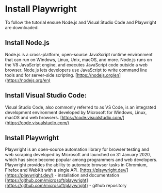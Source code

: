 # Install Playwright
To follow the tutorial ensure Node.js and Visual Studio Code and Playwright are downloaded.

## Install Node.js
Node.js is a cross-platform, open-source JavaScript runtime environment that can run on Windows, Linux, Unix, macOS, and more. 
Node.js runs on the V8 JavaScript engine, and executes JavaScript code outside a web browser. 
Node.js lets developers use JavaScript to write command line tools and for server-side scripting.
[https://nodejs.org/en](https://nodejs.org/en)

## Install Visual Studio Code:
Visual Studio Code, also commonly referred to as VS Code, is an integrated development environment developed by Microsoft for Windows, Linux, macOS and web browsers.
[https://code.visualstudio.com/](https://code.visualstudio.com/)

## Install Playwright
Playwright is an open-source automation library for browser testing and web scraping developed by Microsoft and launched on 31 January 2020, which has since become popular among programmers and web developers. 
Playwright provides the ability to automate browser tasks in Chromium, Firefox and WebKit with a single API.
[https://playwright.dev/](https://playwright.dev/) - installation and documentation
[https://github.com/microsoft/playwright](https://github.com/microsoft/playwright) - github repository

  
